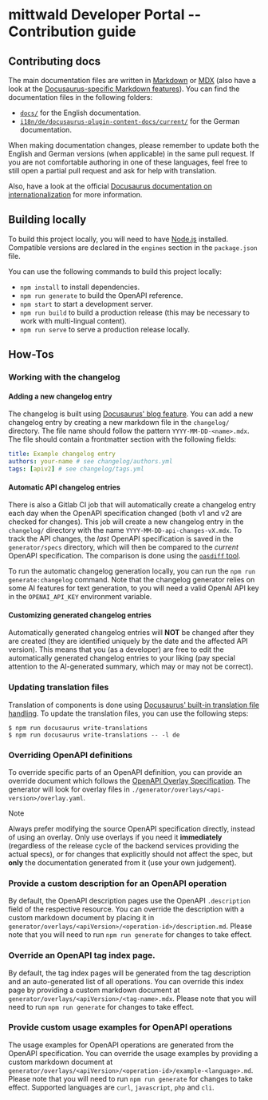 # mittwald Developer Portal -- Contribution guide

## Contributing docs

The main documentation files are written in [Markdown][md] or [MDX][mdx] (also have a look at the [Docusaurus-specific Markdown features][docu-md]). You can find the documentation files in the following folders:

- [`docs/`][docs-en] for the English documentation.
- [`i18n/de/docusaurus-plugin-content-docs/current/`][docs-de] for the German documentation.

When making documentation changes, please remember to update both the English and German versions (when applicable) in the same pull request. If you are not comfortable authoring in one of these languages, feel free to still open a partial pull request and ask for help with translation.

Also, have a look at the official [Docusaurus documentation on internationalization][docu-i18n] for more information.

## Building locally

To build this project locally, you will need to have [Node.js](https://nodejs.org/) installed. Compatible versions are declared in the `engines` section in the `package.json` file.

You can use the following commands to build this project locally:

- `npm install` to install dependencies.
- `npm run generate` to build the OpenAPI reference.
- `npm start` to start a development server.
- `npm run build` to build a production release (this may be necessary to work with multi-lingual content).
- `npm run serve` to serve a production release locally.

## How-Tos

### Working with the changelog

#### Adding a new changelog entry

The changelog is built using [Docusaurus' blog feature][docu-blog]. You can add a new changelog entry by creating a new markdown file in the `changelog/` directory. The file name should follow the pattern `YYYY-MM-DD-<name>.mdx`. The file should contain a frontmatter section with the following fields:

```yaml
title: Example changelog entry
authors: your-name # see changelog/authors.yml
tags: [apiv2] # see changelog/tags.yml
```

#### Automatic API changelog entries

There is also a Gitlab CI job that will automatically create a changelog entry each day when the OpenAPI specification changed (both v1 and v2 are checked for changes). This job will create a new changelog entry in the `changelog/` directory with the name `YYYY-MM-DD-api-changes-vX.mdx`. To track the API changes, the _last_ OpenAPI specification is saved in the `generator/specs` directory, which will then be compared to the _current_ OpenAPI specification. The comparison is done using the [`oasdiff` tool](https://www.oasdiff.com).

To run the automatic changelog generation locally, you can run the `npm run generate:changelog` command. Note that the changelog generator relies on some AI features for text generation, to you will need a valid OpenAI API key in the `OPENAI_API_KEY` environment variable.

#### Customizing generated changelog entries

Automatically generated changelog entries will **NOT** be changed after they are created (they are identified uniquely by the date and the affected API version). This means that you (as a developer) are free to edit the automatically generated changelog entries to your liking (pay special attention to the AI-generated summary, which may or may not be correct).

### Updating translation files

Translation of components is done using [Docusaurus' built-in translation file handling][docu-i18n]. To update the translation files, you can use the following steps:

```
$ npm run docusaurus write-translations
$ npm run docusaurus write-translations -- -l de
```

### Overriding OpenAPI definitions

To override specific parts of an OpenAPI definition, you can provide an override document which follows the [OpenAPI Overlay Specification][overlay]. The generator will look for overlay files in `./generator/overlays/<api-version>/overlay.yaml`.

> [!NOTE]
> Always prefer modifying the source OpenAPI specification directly, instead of using an overlay. Only use overlays if you need it **immediately** (regardless of the release cycle of the backend services providing the actual specs), or for changes that explicitly should not affect the spec, but **only** the documentation generated from it (use your own judgement).

### Provide a custom description for an OpenAPI operation

By default, the OpenAPI description pages use the OpenAPI `.description` field of the respective resource. You can override the description with a custom markdown document by placing it in `generator/overlays/<apiVersion>/<operation-id>/description.md`. Please note that you will need to run `npm run generate` for changes to take effect.

### Override an OpenAPI tag index page.

By default, the tag index pages will be generated from the tag description and an auto-generated list of all operations. You can override this index page by providing a custom markdown document at `generator/overlays/<apiVersion>/<tag-name>.mdx`. Please note that you will need to run `npm run generate` for changes to take effect.

### Provide custom usage examples for OpenAPI operations

The usage examples for OpenAPI operations are generated from the OpenAPI specification. You can override the usage examples by providing a custom markdown document at `generator/overlays/<apiVersion>/<operation-id>/example-<language>.md`. Please note that you will need to run `npm run generate` for changes to take effect. Supported languages are `curl`, `javascript`, `php` and `cli`.

[md]: https://www.markdownguide.org
[mdx]: https://mdxjs.com
[docu-md]: https://docusaurus.io/docs/markdown-features
[docu-i18n]: https://docusaurus.io/docs/i18n/introduction
[docu-blog]: https://docusaurus.io/docs/blog
[docs-en]: https://github.com/mittwald/developer-portal/tree/master/docs
[docs-de]: https://github.com/mittwald/developer-portal/tree/master/i18n/de/docusaurus-plugin-content-docs/current
[overlay]: https://spec.openapis.org/overlay/latest.html
